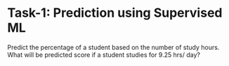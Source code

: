 # Task-1: Prediction using Supervised ML
Predict the percentage of a student based on the number of study hours.
What will be predicted score if a student studies for 9.25 hrs/ day?
